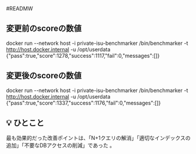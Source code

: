 #READMW

## 変更前のscoreの数値
docker run --network host -i private-isu-benchmarker /bin/benchmarker -t http://host.docker.internal -u /opt/userdata
{"pass":true,"score":1278,"success":1117,"fail":0,"messages":[]}


## 変更後のscoreの数値
docker run --network host -i private-isu-benchmarker /bin/benchmarker -t http://host.docker.internal -u /opt/userdata
{"pass":true,"score":1337,"success":1176,"fail":0,"messages":[]}


## :bulb:  ひとこと
最も効果的だった改善ポイントは、「N+1クエリの解消」「適切なインデックスの追加」「不要なDBアクセスの削減」であった 。
